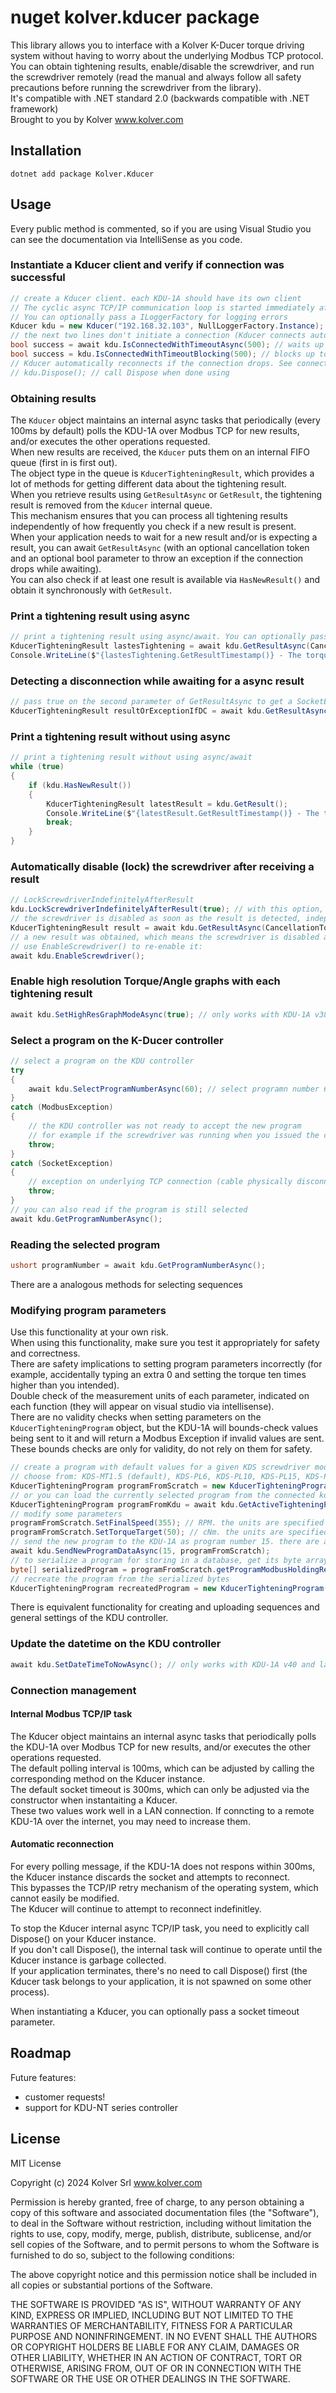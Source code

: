 # nuget kolver.kducer package
This library allows you to interface with a Kolver K-Ducer torque driving system without having to worry about the underlying Modbus TCP protocol.  
You can obtain tightening results, enable/disable the screwdriver, and run the screwdriver remotely (read the manual and always follow all safety precautions before running the screwdriver from the library).  
It's compatible with .NET standard 2.0 (backwards compatible with .NET framework)  
Brought to you by Kolver www.kolver.com
## Installation
```
dotnet add package Kolver.Kducer
```
## Usage
Every public method is commented, so if you are using Visual Studio you can see the documentation via IntelliSense as you code.
### Instantiate a Kducer client and verify if connection was successful
```C#
// create a Kducer client. each KDU-1A should have its own client
// The cyclic async TCP/IP communication loop is started immediately after instantiation automatically in the background
// You can optionally pass a ILoggerFactory for logging errors
Kducer kdu = new Kducer("192.168.32.103", NullLoggerFactory.Instance);
// the next two lines don't initiate a connection (Kducer connects automatically), they just verify if the connection was successful
bool success = await kdu.IsConnectedWithTimeoutAsync(500); // waits up to 500ms for TCP/IP connection to be estabilished
bool success = kdu.IsConnectedWithTimeoutBlocking(500); // blocks up to 500ms for TCP/IP connection to be established
// Kducer automatically reconnects if the connection drops. See connection management for more.
// kdu.Dispose(); // call Dispose when done using
```
### Obtaining results
The `Kducer` object maintains an internal async tasks that periodically (every 100ms by default) polls the KDU-1A over Modbus TCP for new results, and/or executes the other operations requested.  
When new results are received, the `Kducer` puts them on an internal FIFO queue (first in is first out).  
The object type in the queue is `KducerTighteningResult`, which provides a lot of methods for getting different data about the tightening result.  
When you retrieve results using `GetResultAsync` or `GetResult`, the tightening result is removed from the `Kducer` internal queue.  
This mechanism ensures that you can process all tightening results independently of how frequently you check if a new result is present.  
When your application needs to wait for a new result and/or is expecting a result, you can await `GetResultAsync` (with an optional cancellation token and an optional bool parameter to throw an exception if the connection drops while awaiting).  
You can also check if at least one result is available via `HasNewResult()` and obtain it synchronously with `GetResult`.  
### Print a tightening result using async
```C#
// print a tightening result using async/await. You can optionally pass a CancellationToken to stop the task
KducerTighteningResult lastesTightening = await kdu.GetResultAsync(CancellationToken.None);
Console.WriteLine($"{lastesTightening.GetResultTimestamp()} - The torque was {lastesTightening.GetTorqueResult()} cNm and the angle was {lastesTightening.GetAngleResult()} degrees");
```
### Detecting a disconnection while awaiting for a async result
```C#
// pass true on the second parameter of GetResultAsync to get a SocketException if the connection to the KDU is dropped for any reason while waiting
KducerTighteningResult resultOrExceptionIfDC = await kdu.GetResultAsync(CancellationToken.None, true);
```
### Print a tightening result without using async
```C#
// print a tightening result without using async/await
while (true)
{
    if (kdu.HasNewResult())
    {
        KducerTighteningResult latestResult = kdu.GetResult();
        Console.WriteLine($"{latestResult.GetResultTimestamp()} - The torque was {latestResult.GetTorqueResult()} cNm and the angle was {latestResult.GetAngleResult()} degrees");
        break;
    }
}
```
### Automatically disable (lock) the screwdriver after receiving a result
```C#
// LockScrewdriverIndefinitelyAfterResult
kdu.LockScrewdriverIndefinitelyAfterResult(true); // with this option, kdu will automatically disable the screwdriver after a new result is detected
// the screwdriver is disabled as soon as the result is detected, independently of whether you are awaiting the result or not
KducerTighteningResult result = await kdu.GetResultAsync(CancellationToken.None);
// a new result was obtained, which means the screwdriver is disabled and the operator cannot use it
// use EnableScrewdriver() to re-enable it:
await kdu.EnableScrewdriver();
```
### Enable high resolution Torque/Angle graphs with each tightening result
```C#
await kdu.SetHighResGraphModeAsync(true); // only works with KDU-1A v38 and later, throws exception with earlier versions
```
### Select a program on the K-Ducer controller
```C#
// select a program on the KDU controller
try
{
    await kdu.SelectProgramNumberAsync(60); // select programn number 60. this method checks if program 60 is already selected and shortcuts the return if so. if the KDU is in sequence mode, this method sets it to program mode
}
catch (ModbusException)
{
    // the KDU controller was not ready to accept the new program
    // for example if the screwdriver was running when you issued the command
    throw;
}
catch (SocketException)
{
    // exception on underlying TCP connection (cable physically disconnected, power loss...)
    throw;
}
// you can also read if the program is still selected
await kdu.GetProgramNumberAsync();
```
### Reading the selected program
```C#
ushort programNumber = await kdu.GetProgramNumberAsync();
```
There are a analogous methods for selecting sequences
### Modifying program parameters
Use this functionality at your own risk.  
When using this functionality, make sure you test it appropriately for safety and correctness.  
There are safety implications to setting program parameters incorrectly (for example, accidentally typing an extra 0 and setting the torque ten times higher than you intended).  
Double check of the measurement units of each parameter, indicated on each function (they will appear on visual studio via intellisense).  
There are no validity checks when setting parameters on the `KducerTighteningProgram` object, but the KDU-1A will bounds-check values being sent to it and will return a Modbus Exception if invalid values are sent. These bounds checks are only for validity, do not rely on them for safety.  
```C#
// create a program with default values for a given KDS screwdriver model
// choose from: KDS-MT1.5 (default), KDS-PL6, KDS-PL10, KDS-PL15, KDS-PL20, KDS-PL30, KDS-PL35, KDS-PL45, KDS-PL50, KDS-PL70, KDS-PL3
KducerTighteningProgram programFromScratch = new KducerTighteningProgram("KDS-PL6");
// or you can load the currently selected program from the connected kdu
KducerTighteningProgram programFromKdu = await kdu.GetActiveTighteningProgramDataAsync();
// modify some parameters
programFromScratch.SetFinalSpeed(355); // RPM. the units are specified in the function documentation, you should see them via intellisense
programFromScratch.SetTorqueTarget(50); // cNm. the units are specified in the function documentation, you should see them via intellisense
// send the new program to the KDU-1A as program number 15. there are also methods for sending or getting a dictionary of multiple programs in a single command
await kdu.SendNewProgramDataAsync(15, programFromScratch);
// to serialize a program for storing in a database, get its byte array representation (note: this does not include the program number, but includes all the program parameters)
byte[] serializedProgram = programFromScratch.getProgramModbusHoldingRegistersAsByteArray();
// recreate the program from the serialized bytes
KducerTighteningProgram recreatedProgram = new KducerTighteningProgram(serializedProgram);
```
There is equivalent functionality for creating and uploading sequences and general settings of the KDU controller.
### Update the datetime on the KDU controller
```C#
await kdu.SetDateTimeToNowAsync(); // only works with KDU-1A v40 and later, throws exception with earlier versions
```
### Connection management
#### Internal Modbus TCP/IP task
The Kducer object maintains an internal async tasks that periodically polls the KDU-1A over Modbus TCP for new results, and/or executes the other operations requested.  
The default polling interval is 100ms, which can be adjusted by calling the corresponding method on the Kducer instance.  
The default socket timeout is 300ms, which can only be adjusted via the constructor when instantaiting a Kducer.  
These two values work well in a LAN connection. If conncting to a remote KDU-1A over the internet, you may need to increase them.  
#### Automatic reconnection
For every polling message, if the KDU-1A does not respons within 300ms, the Kducer instance discards the socket and attempts to reconnect.  
This bypasses the TCP/IP retry mechanism of the operating system, which cannot easily be modified.  
The Kducer will continue to attempt to reconnect indefinitley.  
  
To stop the Kducer internal async TCP/IP task, you need to explicitly call Dispose() on your Kducer instance.  
If you don't call Dispose(), the internal task will continue to operate until the Kducer instance is garbage collected.  
If your application terminates, there's no need to call Dispose() first (the Kducer task belongs to your application, it is not spawned on some other process).  
  
When instantiating a Kducer, you can optionally pass a socket timeout parameter.
## Roadmap
Future features:
- customer requests!
- support for KDU-NT series controller
## License
MIT License

Copyright (c) 2024 Kolver Srl www.kolver.com

Permission is hereby granted, free of charge, to any person obtaining a copy
of this software and associated documentation files (the "Software"), to deal
in the Software without restriction, including without limitation the rights
to use, copy, modify, merge, publish, distribute, sublicense, and/or sell
copies of the Software, and to permit persons to whom the Software is
furnished to do so, subject to the following conditions:

The above copyright notice and this permission notice shall be included in all
copies or substantial portions of the Software.

THE SOFTWARE IS PROVIDED "AS IS", WITHOUT WARRANTY OF ANY KIND, EXPRESS OR
IMPLIED, INCLUDING BUT NOT LIMITED TO THE WARRANTIES OF MERCHANTABILITY,
FITNESS FOR A PARTICULAR PURPOSE AND NONINFRINGEMENT. IN NO EVENT SHALL THE
AUTHORS OR COPYRIGHT HOLDERS BE LIABLE FOR ANY CLAIM, DAMAGES OR OTHER
LIABILITY, WHETHER IN AN ACTION OF CONTRACT, TORT OR OTHERWISE, ARISING FROM,
OUT OF OR IN CONNECTION WITH THE SOFTWARE OR THE USE OR OTHER DEALINGS IN THE
SOFTWARE.
